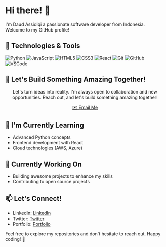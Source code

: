 # Hi there! 👋

I'm Daud Assidiqi a passionate software developer from Indonesia. Welcome to my GitHub profile!

## 🔧 Technologies & Tools

![Python](https://img.shields.io/badge/Python-3776AB?style=flat-square&logo=python&logoColor=white)
![JavaScript](https://img.shields.io/badge/JavaScript-F7DF1E?style=flat-square&logo=javascript&logoColor=black)
![HTML5](https://img.shields.io/badge/HTML5-E34F26?style=flat-square&logo=html5&logoColor=white)
![CSS3](https://img.shields.io/badge/CSS3-1572B6?style=flat-square&logo=css3&logoColor=white)
![React](https://img.shields.io/badge/React-61DAFB?style=flat-square&logo=react&logoColor=black)
![Git](https://img.shields.io/badge/Git-F05032?style=flat-square&logo=git&logoColor=white)
![GitHub](https://img.shields.io/badge/GitHub-181717?style=flat-square&logo=github&logoColor=white)
![VSCode](https://img.shields.io/badge/VSCode-007ACC?style=flat-square&logo=visual-studio-code&logoColor=white)


## 🚀 Let's Build Something Amazing Together!

<div align="center">
  <p>Let's turn ideas into reality. I'm always open to collaboration and new opportunities. Reach out, and let's build something amazing together!</p>
  <a href="mailto:assidiqidaud@gmail.com" target="_blank" rel="noopener noreferrer">✉️ Email Me</a>
</div>


## 🌱 I'm Currently Learning

- Advanced Python concepts
- Frontend development with React
- Cloud technologies (AWS, Azure)

## 💼 Currently Working On

- Building awesome projects to enhance my skills
- Contributing to open source projects

## 📫 Let's Connect!

- LinkedIn: [ LinkedIn ](https://www.linkedin.com/in/your-linkedin-profile/)
- Twitter: [Twitter](https://twitter.com/fixme260660)
- Portfolio: [Portfolio ](https://daud17assidiqi.github.io/daudassidiqi.github.io/)

Feel free to explore my repositories and don't hesitate to reach out. Happy coding! 🚀
